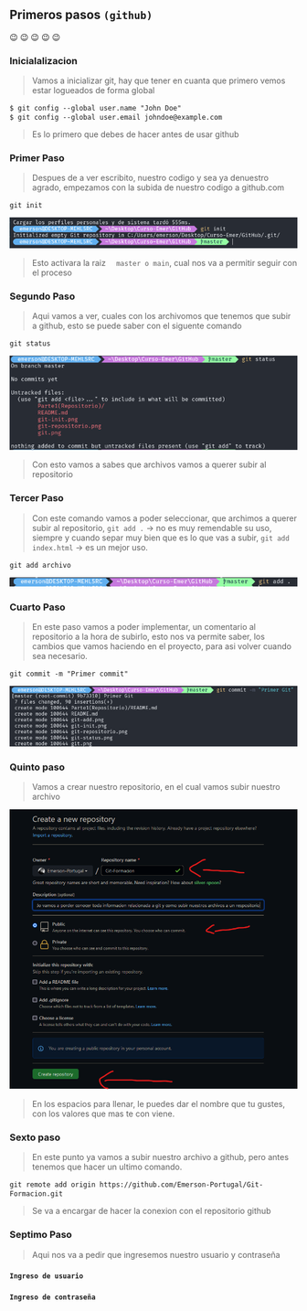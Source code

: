 ## Primeros pasos `(github)`
:wink: :wink: :wink: :wink: :wink:
### Inicialalizacion

> Vamos a inicializar git, hay que tener en cuanta que primero vemos estar logueados de forma global

``` 
$ git config --global user.name "John Doe"
$ git config --global user.email johndoe@example.com
```
> Es lo primero que debes de hacer antes de usar github

### Primer Paso 

> Despues de a ver escribito, nuestro codigo y sea ya denuestro agrado, empezamos con la subida de nuestro codigo a github.com

```
git init
```
![Alt text]( /git-init.png "Proceso de git")

>Esto activara la raiz    `   master o main `, cual nos va a permitir seguir con el proceso


### Segundo Paso 

> Aqui vamos a ver, cuales con los archivomos que tenemos que subir a github, esto se puede saber con el siguente comando

```
git status 
```
![Alt text]( /git-status.png "Proceso de git")

> Con esto vamos a sabes que archivos vamos a querer subir al repositorio


### Tercer Paso

> Con este comando vamos a poder seleccionar, que archimos a querer subir al repositorio, `git add .` -> no es muy remendable su uso, siempre y cuando separ muy bien que es lo que vas a subir, `git add  index.html` -> es un mejor uso.

``` 
git add archivo
```
![Alt text]( /git-add.png "Proceso de git")

### Cuarto Paso 

> En este paso vamos a poder implementar, un comentario al repositorio a la hora de subirlo, esto nos va permite saber, los cambios que vamos haciendo en el proyecto, para asi volver cuando sea necesario. 

```
git commit -m "Primer commit"
```
![Alt text]( /git-commit.png "Proceso de git")

### Quinto paso 

> Vamos a crear nuestro repositorio, en el cual vamos subir nuestro archivo

![Alt text]( /git-repositorio.png "Proceso de git")

> En los espacios para llenar, le puedes dar el nombre que tu gustes, con los valores que mas te con viene.

### Sexto paso 

> En este punto ya vamos a subir nuestro archivo a github, pero antes tenemos que hacer un ultimo comando.

```
git remote add origin https://github.com/Emerson-Portugal/Git-Formacion.git

```
> Se va a encargar de hacer la conexion  con el repositorio github
### Septimo Paso

> Aqui nos va a pedir que ingresemos nuestro  usuario y contraseña


#### `Ingreso de usuario`

#### `Ingreso de contraseña`